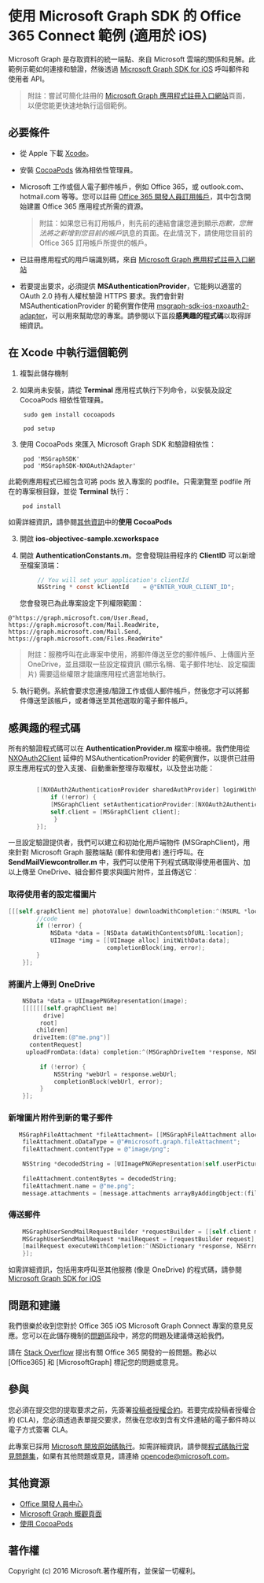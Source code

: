 # <a name="office-365-connect-sample-for-ios-using-the-microsoft-graph-sdk"></a>使用 Microsoft Graph SDK 的 Office 365 Connect 範例 (適用於 iOS)

Microsoft Graph 是存取資料的統一端點、來自 Microsoft 雲端的關係和見解。此範例示範如何連接和驗證，然後透過 [Microsoft Graph SDK for iOS](https://github.com/microsoftgraph/msgraph-sdk-ios) 呼叫郵件和使用者 API。

> 附註：嘗試可簡化註冊的 [Microsoft Graph 應用程式註冊入口網站](https://apps.dev.microsoft.com)頁面，以便您能更快速地執行這個範例。

## <a name="prerequisites"></a>必要條件
* 從 Apple 下載 [Xcode](https://developer.apple.com/xcode/downloads/)。

* 安裝 [CocoaPods](https://guides.cocoapods.org/using/using-cocoapods.html) 做為相依性管理員。
* Microsoft 工作或個人電子郵件帳戶，例如 Office 365，或 outlook.com、hotmail.com 等等。您可以註冊 [Office 365 開發人員訂用帳戶](https://aka.ms/devprogramsignup)，其中包含開始建置 Office 365 應用程式所需的資源。

     > 附註：如果您已有訂用帳戶，則先前的連結會讓您連到顯示*抱歉，您無法將之新增到您目前的帳戶*訊息的頁面。在此情況下，請使用您目前的 Office 365 訂用帳戶所提供的帳戶。    
* 已註冊應用程式的用戶端識別碼，來自 [Microsoft Graph 應用程式註冊入口網站](https://apps.dev.microsoft.com)
* 若要提出要求，必須提供 **MSAuthenticationProvider**，它能夠以適當的 OAuth 2.0 持有人權杖驗證 HTTPS 要求。我們會針對 MSAuthenticationProvider 的範例實作使用 [msgraph-sdk-ios-nxoauth2-adapter](https://github.com/microsoftgraph/msgraph-sdk-ios-nxoauth2-adapter)，可以用來幫助您的專案。請參閱以下區段**感興趣的程式碼**以取得詳細資訊。


## <a name="running-this-sample-in-xcode"></a>在 Xcode 中執行這個範例

1. 複製此儲存機制
2. 如果尚未安裝，請從 **Terminal** 應用程式執行下列命令，以安裝及設定 CocoaPods 相依性管理員。

        sudo gem install cocoapods
    
        pod setup

2. 使用 CocoaPods 來匯入 Microsoft Graph SDK 和驗證相依性：

        pod 'MSGraphSDK'
        pod 'MSGraphSDK-NXOAuth2Adapter'


 此範例應用程式已經包含可將 pods 放入專案的 podfile。只需瀏覽至 podfile 所在的專案根目錄，並從 **Terminal** 執行：

        pod install

   如需詳細資訊，請參閱[其他資訊](#AdditionalResources)中的**使用 CocoaPods**

3. 開啟 **ios-objectivec-sample.xcworkspace**
4. 開啟 **AuthenticationConstants.m**。您會發現註冊程序的 **ClientID** 可以新增至檔案頂端：

   ```objectivec
        // You will set your application's clientId
        NSString * const kClientId    = @"ENTER_YOUR_CLIENT_ID";
   ```


    您會發現已為此專案設定下列權限範圍： 

```@"https://graph.microsoft.com/User.Read, https://graph.microsoft.com/Mail.ReadWrite, https://graph.microsoft.com/Mail.Send, https://graph.microsoft.com/Files.ReadWrite"```
    

    
>附註：服務呼叫在此專案中使用，將郵件傳送至您的郵件帳戶、上傳圖片至 OneDrive，並且擷取一些設定檔資訊 (顯示名稱、電子郵件地址、設定檔圖片) 需要這些權限才能讓應用程式適當地執行。

5. 執行範例。系統會要求您連接/驗證工作或個人郵件帳戶，然後您才可以將郵件傳送至該帳戶，或者傳送至其他選取的電子郵件帳戶。


## <a name="code-of-interest"></a>感興趣的程式碼

所有的驗證程式碼可以在 **AuthenticationProvider.m** 檔案中檢視。我們使用從 [NXOAuth2Client](https://github.com/nxtbgthng/OAuth2Client) 延伸的 MSAuthenticationProvider 的範例實作，以提供已註冊原生應用程式的登入支援、自動重新整理存取權杖，以及登出功能：

```objectivec

        [[NXOAuth2AuthenticationProvider sharedAuthProvider] loginWithViewController:nil completion:^(NSError *error) {
            if (!error) {
            [MSGraphClient setAuthenticationProvider:[NXOAuth2AuthenticationProvider sharedAuthProvider]];
            self.client = [MSGraphClient client];
             }
        }];
```

一旦設定驗證提供者，我們可以建立和初始化用戶端物件 (MSGraphClient)，用來針對 Microsoft Graph 服務端點 (郵件和使用者) 進行呼叫。在 **SendMailViewcontroller.m** 中，我們可以使用下列程式碼取得使用者圖片、加以上傳至 OneDrive、組合郵件要求與圖片附件，並且傳送它︰

### <a name="get-the-users-profile-picture"></a>取得使用者的設定檔圖片

```objectivec
[[[self.graphClient me] photoValue] downloadWithCompletion:^(NSURL *location, NSURLResponse *response, NSError *error) {
        //code
        if (!error) {
            NSData *data = [NSData dataWithContentsOfURL:location];
            UIImage *img = [[UIImage alloc] initWithData:data];
                            completionBlock(img, error);
        } 
    }];
```
### <a name="upload-the-picture-to-onedrive"></a>將圖片上傳到 OneDrive

```objectivec
    NSData *data = UIImagePNGRepresentation(image);
    [[[[[[[self.graphClient me]
          drive]
         root]
        children]
       driveItem:(@"me.png")]
      contentRequest]
     uploadFromData:(data) completion:^(MSGraphDriveItem *response, NSError *error) {
         
         if (!error) {
             NSString *webUrl = response.webUrl;
             completionBlock(webUrl, error);
         } 
    }];

```
### <a name="add-picture-attachment-to-a-new-email-message"></a>新增圖片附件到新的電子郵件

```objectivec
   MSGraphFileAttachment *fileAttachment= [[MSGraphFileAttachment alloc]init];
    fileAttachment.oDataType = @"#microsoft.graph.fileAttachment";
    fileAttachment.contentType = @"image/png";
    
    NSString *decodedString = [UIImagePNGRepresentation(self.userPicture) base64EncodedStringWithOptions:NSDataBase64EncodingEndLineWithCarriageReturn];
    
    fileAttachment.contentBytes = decodedString;
    fileAttachment.name = @"me.png";
    message.attachments = [message.attachments arrayByAddingObject:(fileAttachment)];
```

### <a name="send-the-mail-message"></a>傳送郵件

```objectivec
    MSGraphUserSendMailRequestBuilder *requestBuilder = [[self.client me]sendMailWithMessage:message saveToSentItems:true];    
    MSGraphUserSendMailRequest *mailRequest = [requestBuilder request];   
    [mailRequest executeWithCompletion:^(NSDictionary *response, NSError *error) {      
    }];
```

如需詳細資訊，包括用來呼叫至其他服務 (像是 OneDrive) 的程式碼，請參閱 [Microsoft Graph SDK for iOS](https://github.com/microsoftgraph/msgraph-sdk-ios)

## <a name="questions-and-comments"></a>問題和建議

我們很樂於收到您對於 Office 365 iOS Microsoft Graph Connect 專案的意見反應。您可以在此儲存機制的[問題](https://github.com/microsoftgraph/iOS-objectivec-connect-sample/issues)區段中，將您的問題及建議傳送給我們。

請在 [Stack Overflow](http://stackoverflow.com/questions/tagged/Office365+API) 提出有關 Office 365 開發的一般問題。務必以 [Office365] 和 [MicrosoftGraph] 標記您的問題或意見。

## <a name="contributing"></a>參與
您必須在提交您的提取要求之前，先簽署[投稿者授權合約](https://cla.microsoft.com/)。若要完成投稿者授權合約 (CLA)，您必須透過表單提交要求，然後在您收到含有文件連結的電子郵件時以電子方式簽署 CLA。

此專案已採用 [Microsoft 開放原始碼執行](https://opensource.microsoft.com/codeofconduct/)。如需詳細資訊，請參閱[程式碼執行常見問題集](https://opensource.microsoft.com/codeofconduct/faq/)，如果有其他問題或意見，請連絡 [opencode@microsoft.com](mailto:opencode@microsoft.com)。

## <a name="additional-resources"></a>其他資源

* [Office 開發人員中心](http://dev.office.com/)
* [Microsoft Graph 概觀頁面](https://graph.microsoft.io)
* [使用 CocoaPods](https://guides.cocoapods.org/using/using-cocoapods.html)

## <a name="copyright"></a>著作權
Copyright (c) 2016 Microsoft.著作權所有，並保留一切權利。
